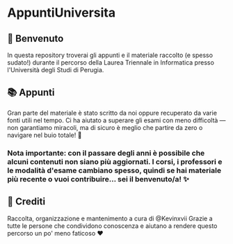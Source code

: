 # AppuntiUniversita

## 🚀 Benvenuto

In questa repository troverai gli appunti e il materiale raccolto (e spesso sudato!) durante il percorso della Laurea Triennale in Informatica presso l'Università degli Studi di Perugia.

## 📚 Appunti

Gran parte del materiale è stato scritto da noi oppure recuperato da varie fonti utili nel tempo. Ci ha aiutato a superare gli esami con meno difficoltà — non garantiamo miracoli, ma di sicuro è meglio che partire da zero o navigare nel buio totale! 🚀

### Nota importante: con il passare degli anni è possibile che alcuni contenuti non siano più aggiornati. I corsi, i professori e le modalità d'esame cambiano spesso, quindi se hai materiale più recente o vuoi contribuire... sei il benvenuto/a! ✨

## 👤 Crediti

Raccolta, organizzazione e mantenimento a cura di @Kevinxvii
Grazie a tutte le persone che condividono conoscenza e aiutano a rendere questo percorso un po' meno faticoso ❤️